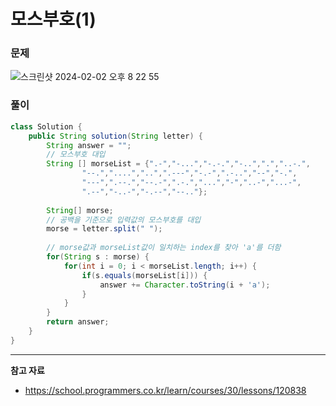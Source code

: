 # 모스부호(1)

### 문제

![스크린샷 2024-02-02 오후 8 22 55](https://github.com/Heo-y-y/development-blog/assets/112863029/fc338740-6f6e-4084-8762-b766ccc9f6ed)

### 풀이

```java
class Solution {
    public String solution(String letter) {
        String answer = "";
        // 모스부호 대입
        String [] morseList = {".-","-...","-.-.","-..",".","..-.",
                "--.","....","..",".---","-.-",".-..","--","-.",
                "---",".--.","--.-",".-.","...","-","..-","...-",
                ".--","-..-","-.--","--.."};
        
        String[] morse;
        // 공백을 기준으로 입력값의 모스부호를 대입
        morse = letter.split(" ");
        
        // morse값과 morseList값이 일치하는 index를 찾아 'a'를 더함
        for(String s : morse) {
            for(int i = 0; i < morseList.length; i++) {
                if(s.equals(morseList[i])) {
                    answer += Character.toString(i + 'a');
                }
            }
        }
        return answer;
    }
}
```

---

**참고 자료**

- <https://school.programmers.co.kr/learn/courses/30/lessons/120838>

